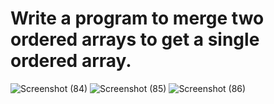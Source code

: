 # Write a program to merge two ordered arrays to get a single ordered array.

![Screenshot (84)](https://github.com/user-attachments/assets/90237e63-c6bc-4755-bca2-5ae174be8ce3)
![Screenshot (85)](https://github.com/user-attachments/assets/d0aa2938-0cbc-4b16-93ea-3324dee567a9)
![Screenshot (86)](https://github.com/user-attachments/assets/610cc96e-dc57-4b27-a667-2fa2ccb427ba)


